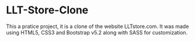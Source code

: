# LLT-Store-Clone
This a pratice project, it is a clone of the website LLTstore.com. It was made using HTML5, CSS3 and Bootstrap v5.2 along with SASS for customization.
